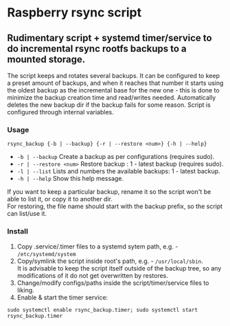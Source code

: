 # Raspberry rsync script
## Rudimentary script + systemd timer/service to do incremental rsync rootfs backups to a mounted storage.

The script keeps and rotates several backups. It can be configured to keep a preset amount of backups, and when it reaches that number it starts using the oldest backup as the incremental base for the new one - this is done to minimize the backup creation time and read/writes needed. Automatically deletes the new backup dir if the backup fails for some reason.
Script is configured through internal variables.

### Usage
```
rsync_backup {-b | --backup} {-r | --restore <num>} {-h | --help}
```
* `-b | --backup` Create a backup as per configurations (requires sudo).
* `-r | --restore <num>` Restore backup <num>: 1 - latest backup (requires sudo).
* `-l | --list` Lists and numbers the available backups: 1 - latest backup.
* `-h | --help` Show this help message.

If you want to keep a particular backup, rename it so the script won't be able to list it,
or copy it to another dir.\
For restoring, the file name should start with the backup prefix,
so the script can list/use it.
  
### Install
1. Copy .service/.timer files to a systemd sytem path, e.g. - `/etc/systemd/system`
2. Copy/symlink the script inside root's path, e.g. - `/usr/local/sbin`.\
   It is advisable to keep the script itself outside of the backup tree, so any\
   modifications of it do not get overwritten by restores.
3. Change/modify configs/paths inside the script/timer/service files to liking.
4. Enable & start the timer service:
```
sudo systemctl enable rsync_backup.timer; sudo systemctl start rsync_backup.timer
```
